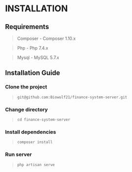 # INSTALLATION
## Requirements
> Composer - Composer 1.10.x

> Php - Php 7.4.x

> Mysql - MySQL 5.7.x

## Installation Guide
### Clone the project
> `git@github.com:Biowulf21/finance-system-server.git`
### Change directory
> `cd finance-system-server`
### Install dependencies
> `composer install`
### Run server
> `php artisan serve`
